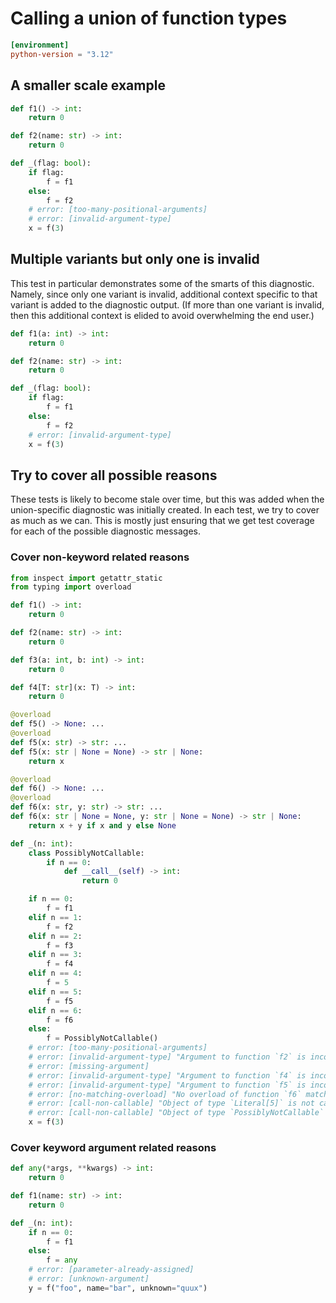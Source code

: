 # Calling a union of function types

<!-- snapshot-diagnostics -->

```toml
[environment]
python-version = "3.12"
```

## A smaller scale example

```py
def f1() -> int:
    return 0

def f2(name: str) -> int:
    return 0

def _(flag: bool):
    if flag:
        f = f1
    else:
        f = f2
    # error: [too-many-positional-arguments]
    # error: [invalid-argument-type]
    x = f(3)
```

## Multiple variants but only one is invalid

This test in particular demonstrates some of the smarts of this diagnostic. Namely, since only one
variant is invalid, additional context specific to that variant is added to the diagnostic output.
(If more than one variant is invalid, then this additional context is elided to avoid overwhelming
the end user.)

```py
def f1(a: int) -> int:
    return 0

def f2(name: str) -> int:
    return 0

def _(flag: bool):
    if flag:
        f = f1
    else:
        f = f2
    # error: [invalid-argument-type]
    x = f(3)
```

## Try to cover all possible reasons

These tests is likely to become stale over time, but this was added when the union-specific
diagnostic was initially created. In each test, we try to cover as much as we can. This is mostly
just ensuring that we get test coverage for each of the possible diagnostic messages.

### Cover non-keyword related reasons

```py
from inspect import getattr_static
from typing import overload

def f1() -> int:
    return 0

def f2(name: str) -> int:
    return 0

def f3(a: int, b: int) -> int:
    return 0

def f4[T: str](x: T) -> int:
    return 0

@overload
def f5() -> None: ...
@overload
def f5(x: str) -> str: ...
def f5(x: str | None = None) -> str | None:
    return x

@overload
def f6() -> None: ...
@overload
def f6(x: str, y: str) -> str: ...
def f6(x: str | None = None, y: str | None = None) -> str | None:
    return x + y if x and y else None

def _(n: int):
    class PossiblyNotCallable:
        if n == 0:
            def __call__(self) -> int:
                return 0

    if n == 0:
        f = f1
    elif n == 1:
        f = f2
    elif n == 2:
        f = f3
    elif n == 3:
        f = f4
    elif n == 4:
        f = 5
    elif n == 5:
        f = f5
    elif n == 6:
        f = f6
    else:
        f = PossiblyNotCallable()
    # error: [too-many-positional-arguments]
    # error: [invalid-argument-type] "Argument to function `f2` is incorrect: Expected `str`, found `Literal[3]`"
    # error: [missing-argument]
    # error: [invalid-argument-type] "Argument to function `f4` is incorrect: Argument type `Literal[3]` does not satisfy upper bound of type variable `T`"
    # error: [invalid-argument-type] "Argument to function `f5` is incorrect: Expected `str`, found `Literal[3]`"
    # error: [no-matching-overload] "No overload of function `f6` matches arguments"
    # error: [call-non-callable] "Object of type `Literal[5]` is not callable"
    # error: [call-non-callable] "Object of type `PossiblyNotCallable` is not callable (possibly unbound `__call__` method)"
    x = f(3)
```

### Cover keyword argument related reasons

```py
def any(*args, **kwargs) -> int:
    return 0

def f1(name: str) -> int:
    return 0

def _(n: int):
    if n == 0:
        f = f1
    else:
        f = any
    # error: [parameter-already-assigned]
    # error: [unknown-argument]
    y = f("foo", name="bar", unknown="quux")
```
